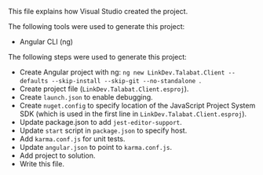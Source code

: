 This file explains how Visual Studio created the project.

The following tools were used to generate this project:
- Angular CLI (ng)

The following steps were used to generate this project:
- Create Angular project with ng: `ng new LinkDev.Talabat.Client --defaults --skip-install --skip-git --no-standalone `.
- Create project file (`LinkDev.Talabat.Client.esproj`).
- Create `launch.json` to enable debugging.
- Create `nuget.config` to specify location of the JavaScript Project System SDK (which is used in the first line in `LinkDev.Talabat.Client.esproj`).
- Update package.json to add `jest-editor-support`.
- Update `start` script in `package.json` to specify host.
- Add `karma.conf.js` for unit tests.
- Update `angular.json` to point to `karma.conf.js`.
- Add project to solution.
- Write this file.
